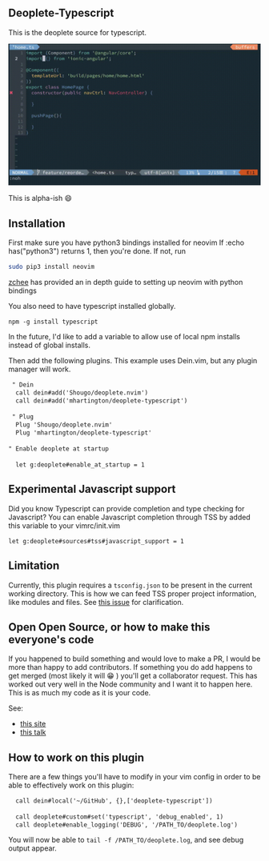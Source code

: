 ## Deoplete-Typescript

This is the deoplete source for typescript.

![](https://github.com/mhartington/deoplete-typescript/blob/master/deoplete-tss.gif)

This is alpha-ish :smile:

## Installation

First make sure you have python3 bindings installed for neovim
If :echo has("python3") returns 1, then you're done.
If not, run

```bash
sudo pip3 install neovim
```

[zchee](https://github.com/zchee/deoplete-jedi/wiki/Setting-up-Python-for-Neovim) has provided an in depth guide to setting up neovim with python bindings

You also need to have typescript installed globally.

```
npm -g install typescript
```
In the future, I'd like to add a variable to allow use of local npm installs instead of global installs.

Then add the following plugins. This example uses Dein.vim, but any plugin manager will work.

```viml
 " Dein
  call dein#add('Shougo/deoplete.nvim')
  call dein#add('mhartington/deoplete-typescript')

 " Plug
  Plug 'Shougo/deoplete.nvim'
  Plug 'mhartington/deoplete-typescript'

" Enable deoplete at startup

  let g:deoplete#enable_at_startup = 1
```

## Experimental Javascript support

Did you know Typescript can provide completion and type checking for Javascript? You can enable Javascript completion through TSS by added this variable to your vimrc/init.vim

```viml
let g:deoplete#sources#tss#javascript_support = 1
```

## Limitation

Currently, this plugin requires a `tsconfig.json` to be present in the current working directory. This is how we can feed TSS proper project information, like modules and files. See [this issue](https://github.com/mhartington/deoplete-typescript/issues/10) for clarification.

## Open Open Source, or how to make this everyone's code

If you happened to build something and would love to make a PR, I would be more than happy to add contributors.
If something you do add happens to get merged (most likely it will :grin: ) you'll get a collaborator request. This has worked out very well in the Node community and I want it to happen here. This is as much my code as it is your code.

See:
- [this site](http://openopensource.org)
- [this talk](https://youtu.be/wIUkWpg9FDY?t=5m10s)

## How to work on this plugin

There are a few things you'll have to modify in your vim config in order to be able to effectively work on this plugin:

```VimL
  call dein#local('~/GitHub', {},['deoplete-typescript'])

  call deoplete#custom#set('typescript', 'debug_enabled', 1)
  call deoplete#enable_logging('DEBUG', '/PATH_TO/deoplete.log')
 ```

 You will now be able to `tail -f /PATH_TO/deoplete.log`, and see debug output appear.
